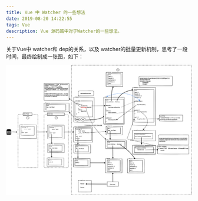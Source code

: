 ```yaml
---
title: Vue 中 Watcher 的一些想法
date: 2019-08-20 14:22:55
tags: Vue
description: Vue 源码篇中对于Watcher的一些想法。
---
```

关于Vue中 watcher和 dep的关系，以及 watcher的批量更新机制，思考了一段时间，最终绘制成一张图，如下：

![Watcher绑定机制](/postimg/20210111758443315.png)

